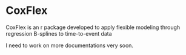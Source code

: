 # CoxFlex

CoxFlex is an r package developed to apply flexible modeling through regression B-splines to time-to-event data 


I need to work on more documentations very soon. 
